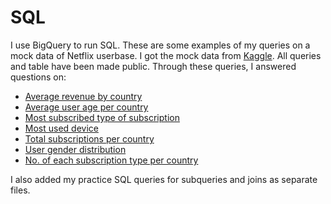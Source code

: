 # SQL
I use BigQuery to run SQL. These are some examples of my queries on a mock data of Netflix userbase. I got the mock data from [Kaggle](https://www.kaggle.com/datasets/arnavsmayan/netflix-userbase-dataset). All queries and table have been made public. Through these queries, I answered questions on: 

- [Average revenue by country](https://console.cloud.google.com/bigquery?sq=467012890005:4bf93e5bf94c41449f610cd43c0f9b29)
- [Average user age per country](https://console.cloud.google.com/bigquery?sq=467012890005:7d92aced97994776804efb33d6ba9924)
- [Most subscribed type of subscription](https://console.cloud.google.com/bigquery?sq=467012890005:184c364fc99e4207a7882def4b8343e6)
- [Most used device](https://console.cloud.google.com/bigquery?sq=467012890005:b5d1d3b8a72c42f8a7949856d8eb284d)
- [Total subscriptions per country](https://console.cloud.google.com/bigquery?sq=467012890005:57004bf6232d41b38735f4b3bc66e56b)
- [User gender distribution](https://console.cloud.google.com/bigquery?sq=467012890005:8a5c6ba1fcab4170a27457db65d0a9bd)
- [No. of each subscription type per country](https://console.cloud.google.com/bigquery?sq=467012890005:3476633c922e49a0a1786c8be18efadd)

I also added my practice SQL queries for subqueries and joins as separate files.
